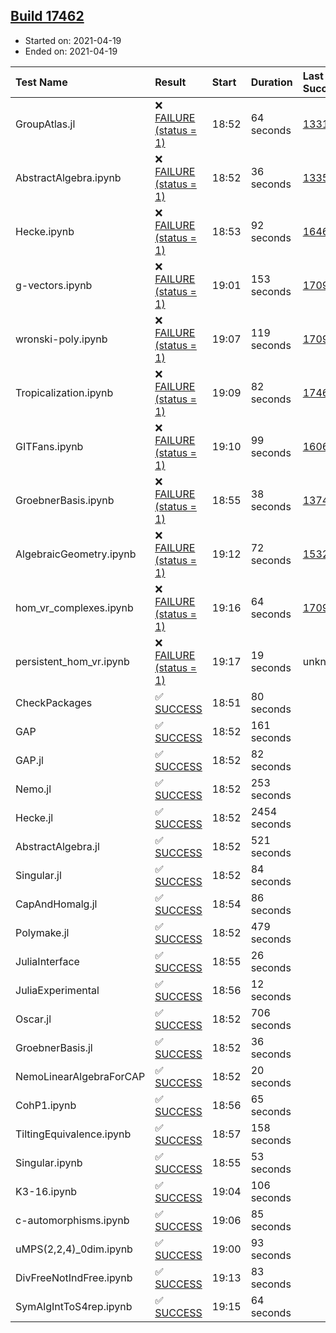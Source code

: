 ## [Build 17462](https://oscarci.mathematik.uni-kl.de/job/oscar/17462/)

* Started on: 2021-04-19
* Ended on: 2021-04-19

| Test Name    | Result | Start | Duration | Last Success | First Failure |
|:-------------|:-------|:------|:---------|:-------------|:--------------|
| GroupAtlas.jl | ❌ [FAILURE (status = 1)](https://oscarci.mathematik.uni-kl.de/job/oscar/17462/artifact/logs/build-17462/GroupAtlas.jl.log) | 18:52 | 64 seconds | [13311](https://oscarci.mathematik.uni-kl.de/job/oscar/13311/) | [13312](https://oscarci.mathematik.uni-kl.de/job/oscar/13312/) |
| AbstractAlgebra.ipynb | ❌ [FAILURE (status = 1)](https://oscarci.mathematik.uni-kl.de/job/oscar/17462/artifact/logs/build-17462/AbstractAlgebra.ipynb.log) | 18:52 | 36 seconds | [13355](https://oscarci.mathematik.uni-kl.de/job/oscar/13355/) | [13356](https://oscarci.mathematik.uni-kl.de/job/oscar/13356/) |
| Hecke.ipynb | ❌ [FAILURE (status = 1)](https://oscarci.mathematik.uni-kl.de/job/oscar/17462/artifact/logs/build-17462/Hecke.ipynb.log) | 18:53 | 92 seconds | [16463](https://oscarci.mathematik.uni-kl.de/job/oscar/16463/) | [16464](https://oscarci.mathematik.uni-kl.de/job/oscar/16464/) |
| g-vectors.ipynb | ❌ [FAILURE (status = 1)](https://oscarci.mathematik.uni-kl.de/job/oscar/17462/artifact/logs/build-17462/g-vectors.ipynb.log) | 19:01 | 153 seconds | [17099](https://oscarci.mathematik.uni-kl.de/job/oscar/17099/) | [17100](https://oscarci.mathematik.uni-kl.de/job/oscar/17100/) |
| wronski-poly.ipynb | ❌ [FAILURE (status = 1)](https://oscarci.mathematik.uni-kl.de/job/oscar/17462/artifact/logs/build-17462/wronski-poly.ipynb.log) | 19:07 | 119 seconds | [17098](https://oscarci.mathematik.uni-kl.de/job/oscar/17098/) | [17099](https://oscarci.mathematik.uni-kl.de/job/oscar/17099/) |
| Tropicalization.ipynb | ❌ [FAILURE (status = 1)](https://oscarci.mathematik.uni-kl.de/job/oscar/17462/artifact/logs/build-17462/Tropicalization.ipynb.log) | 19:09 | 82 seconds | [17460](https://oscarci.mathematik.uni-kl.de/job/oscar/17460/) | [17461](https://oscarci.mathematik.uni-kl.de/job/oscar/17461/) |
| GITFans.ipynb | ❌ [FAILURE (status = 1)](https://oscarci.mathematik.uni-kl.de/job/oscar/17462/artifact/logs/build-17462/GITFans.ipynb.log) | 19:10 | 99 seconds | [16068](https://oscarci.mathematik.uni-kl.de/job/oscar/16068/) | [16069](https://oscarci.mathematik.uni-kl.de/job/oscar/16069/) |
| GroebnerBasis.ipynb | ❌ [FAILURE (status = 1)](https://oscarci.mathematik.uni-kl.de/job/oscar/17462/artifact/logs/build-17462/GroebnerBasis.ipynb.log) | 18:55 | 38 seconds | [13748](https://oscarci.mathematik.uni-kl.de/job/oscar/13748/) | [13749](https://oscarci.mathematik.uni-kl.de/job/oscar/13749/) |
| AlgebraicGeometry.ipynb | ❌ [FAILURE (status = 1)](https://oscarci.mathematik.uni-kl.de/job/oscar/17462/artifact/logs/build-17462/AlgebraicGeometry.ipynb.log) | 19:12 | 72 seconds | [15322](https://oscarci.mathematik.uni-kl.de/job/oscar/15322/) | [15323](https://oscarci.mathematik.uni-kl.de/job/oscar/15323/) |
| hom_vr_complexes.ipynb | ❌ [FAILURE (status = 1)](https://oscarci.mathematik.uni-kl.de/job/oscar/17462/artifact/logs/build-17462/hom_vr_complexes.ipynb.log) | 19:16 | 64 seconds | [17099](https://oscarci.mathematik.uni-kl.de/job/oscar/17099/) | [17100](https://oscarci.mathematik.uni-kl.de/job/oscar/17100/) |
| persistent_hom_vr.ipynb | ❌ [FAILURE (status = 1)](https://oscarci.mathematik.uni-kl.de/job/oscar/17462/artifact/logs/build-17462/persistent_hom_vr.ipynb.log) | 19:17 | 19 seconds | unknown | unknown |
| CheckPackages | ✅ [SUCCESS](https://oscarci.mathematik.uni-kl.de/job/oscar/17462/artifact/logs/build-17462/CheckPackages.log) | 18:51 | 80 seconds |  |  |
| GAP | ✅ [SUCCESS](https://oscarci.mathematik.uni-kl.de/job/oscar/17462/artifact/logs/build-17462/GAP.log) | 18:52 | 161 seconds |  |  |
| GAP.jl | ✅ [SUCCESS](https://oscarci.mathematik.uni-kl.de/job/oscar/17462/artifact/logs/build-17462/GAP.jl.log) | 18:52 | 82 seconds |  |  |
| Nemo.jl | ✅ [SUCCESS](https://oscarci.mathematik.uni-kl.de/job/oscar/17462/artifact/logs/build-17462/Nemo.jl.log) | 18:52 | 253 seconds |  |  |
| Hecke.jl | ✅ [SUCCESS](https://oscarci.mathematik.uni-kl.de/job/oscar/17462/artifact/logs/build-17462/Hecke.jl.log) | 18:52 | 2454 seconds |  |  |
| AbstractAlgebra.jl | ✅ [SUCCESS](https://oscarci.mathematik.uni-kl.de/job/oscar/17462/artifact/logs/build-17462/AbstractAlgebra.jl.log) | 18:52 | 521 seconds |  |  |
| Singular.jl | ✅ [SUCCESS](https://oscarci.mathematik.uni-kl.de/job/oscar/17462/artifact/logs/build-17462/Singular.jl.log) | 18:52 | 84 seconds |  |  |
| CapAndHomalg.jl | ✅ [SUCCESS](https://oscarci.mathematik.uni-kl.de/job/oscar/17462/artifact/logs/build-17462/CapAndHomalg.jl.log) | 18:54 | 86 seconds |  |  |
| Polymake.jl | ✅ [SUCCESS](https://oscarci.mathematik.uni-kl.de/job/oscar/17462/artifact/logs/build-17462/Polymake.jl.log) | 18:52 | 479 seconds |  |  |
| JuliaInterface | ✅ [SUCCESS](https://oscarci.mathematik.uni-kl.de/job/oscar/17462/artifact/logs/build-17462/JuliaInterface.log) | 18:55 | 26 seconds |  |  |
| JuliaExperimental | ✅ [SUCCESS](https://oscarci.mathematik.uni-kl.de/job/oscar/17462/artifact/logs/build-17462/JuliaExperimental.log) | 18:56 | 12 seconds |  |  |
| Oscar.jl | ✅ [SUCCESS](https://oscarci.mathematik.uni-kl.de/job/oscar/17462/artifact/logs/build-17462/Oscar.jl.log) | 18:52 | 706 seconds |  |  |
| GroebnerBasis.jl | ✅ [SUCCESS](https://oscarci.mathematik.uni-kl.de/job/oscar/17462/artifact/logs/build-17462/GroebnerBasis.jl.log) | 18:52 | 36 seconds |  |  |
| NemoLinearAlgebraForCAP | ✅ [SUCCESS](https://oscarci.mathematik.uni-kl.de/job/oscar/17462/artifact/logs/build-17462/NemoLinearAlgebraForCAP.log) | 18:52 | 20 seconds |  |  |
| CohP1.ipynb | ✅ [SUCCESS](https://oscarci.mathematik.uni-kl.de/job/oscar/17462/artifact/logs/build-17462/CohP1.ipynb.log) | 18:56 | 65 seconds |  |  |
| TiltingEquivalence.ipynb | ✅ [SUCCESS](https://oscarci.mathematik.uni-kl.de/job/oscar/17462/artifact/logs/build-17462/TiltingEquivalence.ipynb.log) | 18:57 | 158 seconds |  |  |
| Singular.ipynb | ✅ [SUCCESS](https://oscarci.mathematik.uni-kl.de/job/oscar/17462/artifact/logs/build-17462/Singular.ipynb.log) | 18:55 | 53 seconds |  |  |
| K3-16.ipynb | ✅ [SUCCESS](https://oscarci.mathematik.uni-kl.de/job/oscar/17462/artifact/logs/build-17462/K3-16.ipynb.log) | 19:04 | 106 seconds |  |  |
| c-automorphisms.ipynb | ✅ [SUCCESS](https://oscarci.mathematik.uni-kl.de/job/oscar/17462/artifact/logs/build-17462/c-automorphisms.ipynb.log) | 19:06 | 85 seconds |  |  |
| uMPS(2,2,4)_0dim.ipynb | ✅ [SUCCESS](https://oscarci.mathematik.uni-kl.de/job/oscar/17462/artifact/logs/build-17462/uMPS-2-2-4-_0dim.ipynb.log) | 19:00 | 93 seconds |  |  |
| DivFreeNotIndFree.ipynb | ✅ [SUCCESS](https://oscarci.mathematik.uni-kl.de/job/oscar/17462/artifact/logs/build-17462/DivFreeNotIndFree.ipynb.log) | 19:13 | 83 seconds |  |  |
| SymAlgIntToS4rep.ipynb | ✅ [SUCCESS](https://oscarci.mathematik.uni-kl.de/job/oscar/17462/artifact/logs/build-17462/SymAlgIntToS4rep.ipynb.log) | 19:15 | 64 seconds |  |  |
